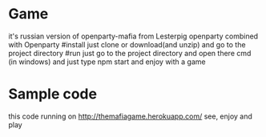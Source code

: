 # Game
it's russian version of openparty-mafia from Lesterpig openparty combined with Openparty
#install 
just clone or download(and unzip) and go to the project directory 
#run
just go to the project directory and open there cmd (in windows) and just type npm start and enjoy with a game


# Sample code 

this code running on http://themafiagame.herokuapp.com/ see, enjoy and play
